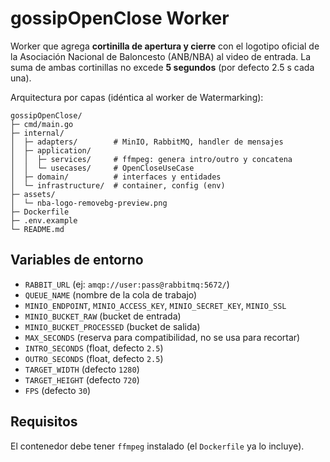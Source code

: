 
# gossipOpenClose Worker

Worker que agrega **cortinilla de apertura y cierre** con el logotipo oficial de la Asociación Nacional de Baloncesto (ANB/NBA) al video de entrada.
La suma de ambas cortinillas no excede **5 segundos** (por defecto 2.5 s cada una).

Arquitectura por capas (idéntica al worker de Watermarking):

```
gossipOpenClose/
├─ cmd/main.go
├─ internal/
│  ├─ adapters/        # MinIO, RabbitMQ, handler de mensajes
│  ├─ application/
│  │  ├─ services/     # ffmpeg: genera intro/outro y concatena
│  │  └─ usecases/     # OpenCloseUseCase
│  ├─ domain/          # interfaces y entidades
│  └─ infrastructure/  # container, config (env)
├─ assets/
│  └─ nba-logo-removebg-preview.png
├─ Dockerfile
├─ .env.example
└─ README.md
```

## Variables de entorno

- `RABBIT_URL`  (ej: `amqp://user:pass@rabbitmq:5672/`)
- `QUEUE_NAME`  (nombre de la cola de trabajo)
- `MINIO_ENDPOINT`, `MINIO_ACCESS_KEY`, `MINIO_SECRET_KEY`, `MINIO_SSL`
- `MINIO_BUCKET_RAW`       (bucket de entrada)
- `MINIO_BUCKET_PROCESSED` (bucket de salida)
- `MAX_SECONDS`            (reserva para compatibilidad, no se usa para recortar)
- `INTRO_SECONDS`          (float, defecto `2.5`)
- `OUTRO_SECONDS`          (float, defecto `2.5`)
- `TARGET_WIDTH`           (defecto `1280`)
- `TARGET_HEIGHT`          (defecto `720`)
- `FPS`                    (defecto `30`)

## Requisitos

El contenedor debe tener `ffmpeg` instalado (el `Dockerfile` ya lo incluye).
